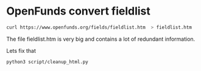 # OpenFunds convert fieldlist



```bash
curl https://www.openfunds.org/fields/fieldlist.htm  > fieldlist.htm
```

The file fieldlist.htm is very big and contains a lot of redundant information.

Lets fix that
```bash
python3 script/cleanup_html.py
```

